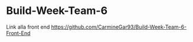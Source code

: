 # Build-Week-Team-6
Link alla front end https://github.com/CarmineGar93/Build-Week-Team-6-Front-End
